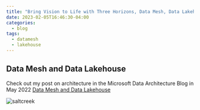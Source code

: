 ```yaml
---
title: "Bring Vision to Life with Three Horizons, Data Mesh, Data Lakehouse, and Azure Cloud Scale Analytics"
date: 2023-02-05T16:46:30-04:00
categories:
  - blog
tags:
  - datamesh
  - lakehouse
---
```


## Data Mesh and Data Lakehouse

Check out my post on architecture in the Microsoft Data Architecture Blog in May 2022 [Data Mesh and Data Lakehouse](https://techcommunity.microsoft.com/t5/data-architecture-blog/bring-vision-to-life-with-three-horizons-data-mesh-data/ba-p/3390414)

![saltcreek](https://phx02pap001files.storage.live.com/y4mHiMBt7emc8S3P0wV_270m8jYXJpg8vUdzdAbQsyZHwAWyQUwcskkNqG1sl1fp9qX7Nx-guI4dRqdkikL-tw21hm3XR1XOeoPweRkwwUQcmRyhFqdbPja6xzYnCYTzBzi6-94UJovuRgsiddbKetSt1YHfXH8bc18LuBZMtuohfk8a77cBY6O7PNq_AaH8oox?width=999&height=749&cropmode=none)
